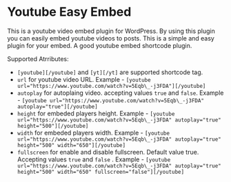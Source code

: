 # Youtube Easy Embed

This is a youtube video embed plugin for WordPress. By using this plugin you can easily embed youtube videos to posts. This is a simple and easy plugin for your embed. A good youtube embed shortcode plugin.

Supported Atrributes:

- `[youtube][/youtube]` and `[yt][/yt]` are supported shortcode tag.
- `url` for youtube video URL. Example - `[youtube url="https://www.youtube.com/watch?v=5Eqb\_-j3FDA"][/youtube]`
- `autoplay` for autoplaing video. accepting values `true` and `false`. Example - `[youtube url="https://www.youtube.com/watch?v=5Eqb\_-j3FDA" autoplay="true"][/youtube]`
- `height` for embeded players height. Example - `[youtube url="https://www.youtube.com/watch?v=5Eqb\_-j3FDA" autoplay="true" height="500"][/youtube]`
- `width` for embeded players width. Example - `[youtube url="https://www.youtube.com/watch?v=5Eqb\_-j3FDA" autoplay="true" height="500" width="650"][/youtube]`
- `fullscreen` for enable and disable fullscreen. Default value true. Accepting values `true` and `false` . Example - `[youtube url="https://www.youtube.com/watch?v=5Eqb\_-j3FDA" autoplay="true" height="500" width="650" fullscreen="false"][/youtube]`
